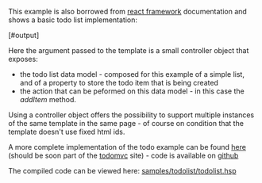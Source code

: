 
This example is also borrowed from [react framework][react] documentation and shows a basic todo list implementation:

[#output]

Here the argument passed to the template is a small controller object that exposes:

+ the todo list data model - composed for this example of a simple list, and of a property to store the todo item that is being created
+ the action that can be peformed on this data model - in this case the *addItem* method.

Using a controller object offers the possibility to support multiple instances of the same template in the same page - of course on condition that the template doesn't use fixed html ids.

A more complete implementation of the todo example can be found [here][todomvchsp] (should be soon part of the [todomvc][todomvc] site) - code is available on [github][todomvcgh]

The compiled code can be viewed here: [samples/todolist/todolist.hsp][todolist.hsp]


[todolist.hsp]: /samples/todolist/todolist.hsp
[react]: http://facebook.github.io/react/
[todomvchsp]: /todomvc/
[todomvc]: http://todomvc.com/
[todomvcgh]: https://github.com/ariatemplates/hashspace/tree/master/docs/todomvc
